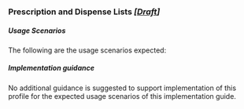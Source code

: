 ### Prescription and Dispense Lists *[[Draft](http://hl7.org/fhir/stu3/valueset-publication-status.html)]*

##### **Usage Scenarios**
The following are the usage scenarios expected:


##### **Implementation guidance**
No additional guidance is suggested to support implementation of this profile for the expected usage scenarios of this implementation guide.